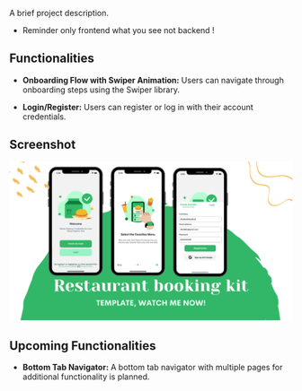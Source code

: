 A brief project description.

* Reminder only frontend what you see not backend !

## Functionalities

- **Onboarding Flow with Swiper Animation:** Users can navigate through onboarding steps using the Swiper library.

- **Login/Register:** Users can register or log in with their account credentials.

## Screenshot
![Screenshot](/src/assets/images/readmescreenshot.png)

## Upcoming Functionalities

- **Bottom Tab Navigator:** A bottom tab navigator with multiple pages for additional functionality is planned.
